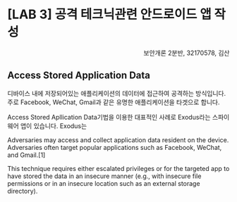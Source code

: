 # [LAB 3] 공격 테크닉관련 안드로이드 앱 작성
<div style="text-align: right"> 보안개론 2분반, 32170578, 김산 </div>

## Access Stored Application Data
디바이스 내에 저장되어있는 애플리케이션의 데이터에 접근하여 공격하는 방식입니다. 주로 Facebook, WeChat, Gmail과 같은 유명한 애플리케이션을 타겟으로 합니다.

Access Stored Apllication Data기법을 이용한 대표적인 사례로 Exodus라는 스파이웨어 앱이 있습니다. Exodus는

Adversaries may access and collect application data resident on the device. Adversaries often target popular applications such as Facebook, WeChat, and Gmail.[1]

This technique requires either escalated privileges or for the targeted app to have stored the data in an insecure manner (e.g., with insecure file permissions or in an insecure location such as an external storage directory).